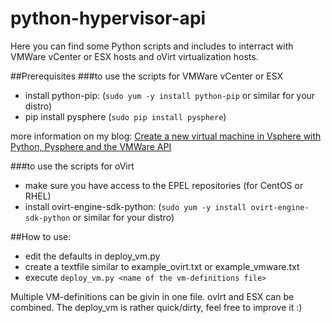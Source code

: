 # python-hypervisor-api
Here you can find some Python scripts and includes to interract with VMWare vCenter or ESX hosts and oVirt virtualization hosts.

##Prerequisites
###to use the scripts for VMWare vCenter or ESX
- install python-pip: (`sudo yum -y install python-pip` or similar for your distro)
- pip install pysphere (`sudo pip install pysphere`)

more information on my blog: [Create a new virtual machine in Vsphere with Python, Pysphere and the VMWare API](http://jensd.be/?p=370)

###to use the scripts for oVirt
- make sure you have access to the EPEL repositories (for CentOS or RHEL)
- install ovirt-engine-sdk-python: (`sudo yum -y install ovirt-engine-sdk-python` or similar for your distro)

##How to use:
- edit the defaults in deploy_vm.py
- create a textfile similar to example_ovirt.txt or example_vmware.txt
- execute `deploy_vm.py <name of the vm-definitions file>`

Multiple VM-definitions can be givin in one file. ovIrt and ESX can be combined.
The deploy_vm is rather quick/dirty, feel free to improve it :)
